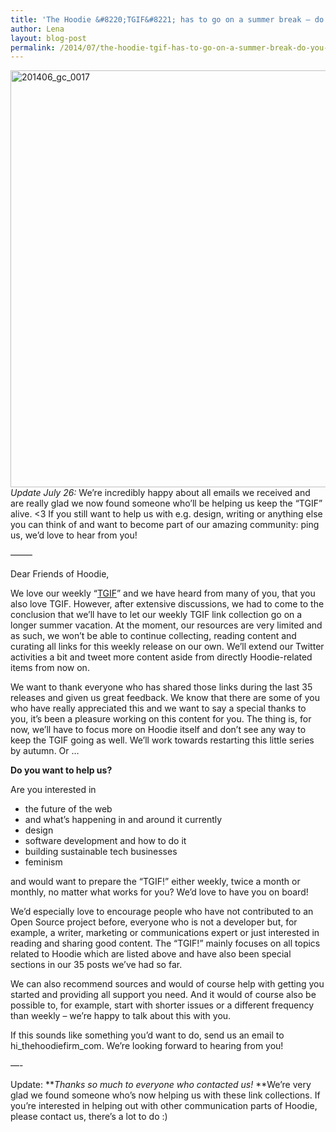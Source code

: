 ```yaml
---
title: 'The Hoodie &#8220;TGIF&#8221; has to go on a summer break – do you want to contribute?'
author: Lena
layout: blog-post
permalink: /2014/07/the-hoodie-tgif-has-to-go-on-a-summer-break-do-you-want-to-contribute/
---
```

[<img class="alignnone size-full wp-image-1594" src="http://blog.hood.ie/wp-content/uploads/2014/07/201406_gc_0017.jpg" alt="201406_gc_0017" width="1000" height="667" />][1]
*Update July 26:* We&#8217;re incredibly happy about all emails we received and are really glad we now found someone who&#8217;ll be helping us keep the &#8220;TGIF&#8221; alive. <3 If you still want to help us with e.g. design, writing or anything else you can think of and want to become part of our amazing community: ping us, we&#8217;d love to hear from you!

&#8212;&#8212;&#8211;

Dear Friends of Hoodie,

We love our weekly &#8220;[TGIF][2]&#8221; and we have heard from many of you, that you also love TGIF. However, after extensive discussions, we had to come to the conclusion that we&#8217;ll have to let our weekly TGIF link collection go on a longer summer vacation. At the moment, our resources are very limited and as such, we won&#8217;t be able to continue collecting, reading content and curating all links for this weekly release on our own. We&#8217;ll extend our Twitter activities a bit and tweet more content aside from directly Hoodie-related items from now on.

We want to thank everyone who has shared those links during the last 35 releases and given us great feedback. We know that there are some of you who have really appreciated this and we want to say a special thanks to you, it&#8217;s been a pleasure working on this content for you. The thing is, for now, we&#8217;ll have to focus more on Hoodie itself and don&#8217;t see any way to keep the TGIF going as well. We&#8217;ll work towards restarting this little series by autumn. Or …

**Do you want to help us?**

Are you interested in

*   the future of the web
*   and what&#8217;s happening in and around it currently
*   design
*   software development and how to do it
*   building sustainable tech businesses
*   feminism

and would want to prepare the &#8220;TGIF!&#8221; either weekly, twice a month or monthly, no matter what works for you? We&#8217;d love to have you on board!

We&#8217;d especially love to encourage people who have not contributed to an Open Source project before, everyone who is not a developer but, for example, a writer, marketing or communications expert or just interested in reading and sharing good content. The &#8220;TGIF!&#8221; mainly focuses on all topics related to Hoodie which are listed above and have also been special sections in our 35 posts we&#8217;ve had so far.

We can also recommend sources and would of course help with getting you started and providing all support you need. And it would of course also be possible to, for example, start with shorter issues or a different frequency than weekly – we&#8217;re happy to talk about this with you.

If this sounds like something you&#8217;d want to do, send us an email to hi\_thehoodiefirm\_com. We&#8217;re looking forward to hearing from you!

&#8212;-

Update: ***Thanks so much to everyone who contacted us!* **We&#8217;re very glad we found someone who&#8217;s now helping us with these link collections. If you&#8217;re interested in helping out with other communication parts of Hoodie, please contact us, there&#8217;s a lot to do :)

 [1]: http://www.flickr.com/photos/101906241@N07/sets
 [2]: http://blog.hood.ie/category/tgif-weekly-reading-recommendations/